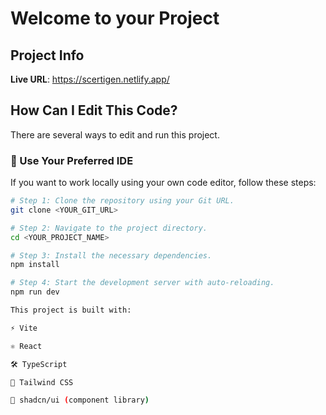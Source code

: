 # Welcome to your Project

## Project Info

**Live URL**: https://scertigen.netlify.app/

## How Can I Edit This Code?

There are several ways to edit and run this project.

### 🚀 Use Your Preferred IDE

If you want to work locally using your own code editor, follow these steps:

```sh
# Step 1: Clone the repository using your Git URL.
git clone <YOUR_GIT_URL>

# Step 2: Navigate to the project directory.
cd <YOUR_PROJECT_NAME>

# Step 3: Install the necessary dependencies.
npm install

# Step 4: Start the development server with auto-reloading.
npm run dev

This project is built with:

⚡ Vite

⚛️ React

🛠️ TypeScript

🎨 Tailwind CSS

🧩 shadcn/ui (component library)



